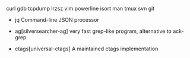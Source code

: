 curl
gdb
tcpdump
lrzsz
vim
powerline
isort
man
tmux
svn
git

+ jq
Command-line JSON processor

+ ag[silversearcher-ag]
very fast grep-like program, alternative to ack-grep

+ ctags[universal-ctags]
A maintained ctags implementation

